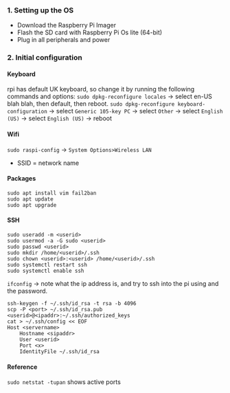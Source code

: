 ### 1. Setting up the OS
- Download the Raspberry Pi Imager
- Flash the SD card with Raspberry Pi Os lite (64-bit)
- Plug in all peripherals and power

### 2. Initial configuration
#### Keyboard
rpi has default UK keyboard, so change it by running the following commands and options:
`sudo dpkg-reconfigure locales`
-> select en-US blah blah, then default, then reboot.
`sudo dpkg-reconfigure keyboard-configuration`
-> select `Generic 105-key PC`
-> select `Other`
-> select `English (US)`
-> select `English (US)`
-> reboot

#### Wifi
`sudo raspi-config`
-> `System Options>Wireless LAN`
- SSID = network name

#### Packages
```
sudo apt install vim fail2ban
sudo apt update
sudo apt upgrade
```
 
#### SSH
```
sudo useradd -m <userid>
sudo usermod -a -G sudo <userid>
sudo passwd <userid>
sudo mkdir /home/<userid>/.ssh
sudo chown <userid>:<userid> /home/<userid>/.ssh
sudo systemctl restart ssh
sudo systemctl enable ssh
```
`ifconfig`
-> note what the ip address is, and try to ssh into the pi using <userid> and the password.

```
ssh-keygen -f ~/.ssh/id_rsa -t rsa -b 4096
scp -P <port> ~/.ssh/id_rsa.pub <userid>@<ipaddr>:~/.ssh/authorized_keys
cat > ~/.ssh/config << EOF
Host <servername>
	Hostname <sipaddr>
	User <userid>
	Port <x>
	IdentityFile ~/.ssh/id_rsa
```



#### Reference
`sudo netstat -tupan` 		shows active ports
